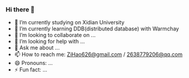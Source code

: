 ### Hi there 👋

<!--
**ZiHao256/ZiHao256** is a ✨ _special_ ✨ repository because its `README.md` (this file) appears on your GitHub profile.

Here are some ideas to get you started:

-->

- 🔭 I’m currently studying on Xidian University
- 🌱 I’m currently learning DDB(distributed database) with Warmchay
- 👯 I’m looking to collaborate on ...
- 🤔 I’m looking for help with ...
- 💬 Ask me about ...
- 📫 How to reach me: ZiHao626@gmail.com / 2638779206@qq.com
- 😄 Pronouns: ...
- ⚡ Fun fact: ...
